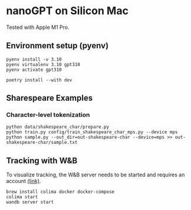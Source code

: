 # nanoGPT on Silicon Mac

Tested with Apple M1 Pro.

## Environment setup (pyenv)

```shell
pyenv install -v 3.10
pyenv virtualenv 3.10 gpt310
pyenv activate gpt310

poetry install --with dev
```

## Sharespeare Examples

### Character-level tokenization

```shell
python data/shakespeare_char/prepare.py
python train.py config/train_shakespeare_char_mps.py --device mps
python sample.py --out_dir=out-shakespeare-char --device=mps >> out-shakespeare-char/sample.txt
```

## Tracking with W&B

To visualize tracking, the W&B server needs to be started and requires an account [(link)](https://docs.wandb.ai/guides/hosting/how-to-guides/basic-setup).

```shell
brew install colima docker docker-compose
colima start
wandb server start
```
